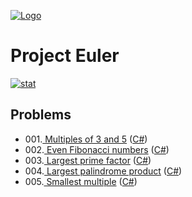 
[![Logo](https://raw.githubusercontent.com/verloka/Project-Euler/master/march/logo.jpg)](https://github.com/verloka/Project-Euler)

# Project Euler 
[![stat](https://projecteuler.net/profile/verloka.png)](https://projecteuler.net/)



## <a name="top"></a>Problems

 * 001.[ Multiples of 3 and 5](https://github.com/verloka/Project-Euler/tree/master/src/_001) ([C#](https://github.com/verloka/Project-Euler/blob/master/src/_001/Program.cs))
 * 002.[ Even Fibonacci numbers](https://github.com/verloka/Project-Euler/tree/master/src/_002) ([C#](https://github.com/verloka/Project-Euler/blob/master/src/_002/Program.cs))
 * 003.[ Largest prime factor](https://github.com/verloka/Project-Euler/tree/master/src/_003) ([C#](https://github.com/verloka/Project-Euler/blob/master/src/_003/Program.cs))
 * 004.[ Largest palindrome product](https://github.com/verloka/Project-Euler/tree/master/src/_004) ([C#](https://github.com/verloka/Project-Euler/blob/master/src/_004/Program.cs))
 * 005.[ Smallest multiple](https://github.com/verloka/Project-Euler/tree/master/src/_005) ([C#](https://github.com/verloka/Project-Euler/blob/master/src/_005/Program.cs))